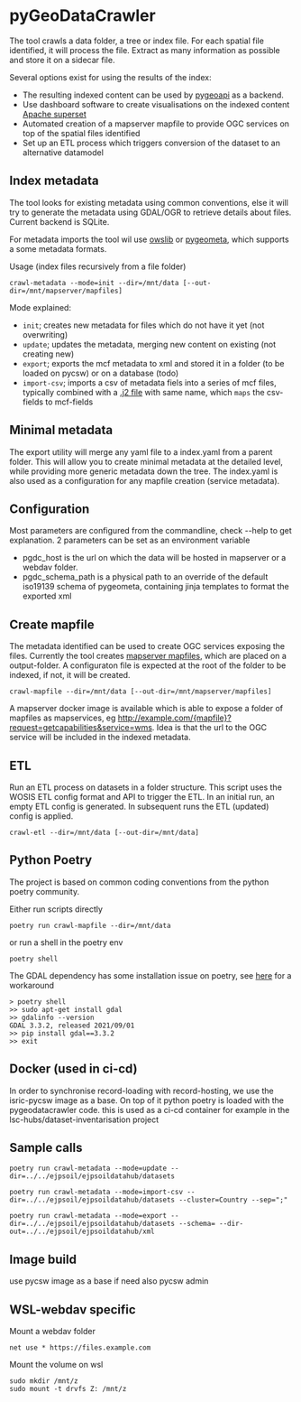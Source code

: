 # pyGeoDataCrawler

The tool crawls a data folder, a tree or index file. For each spatial file identified, it will process the file. Extract as many information as possible and store it on a sidecar file. 

Several options exist for using the results of the index:

- The resulting indexed content can be used by [pygeoapi](http://pygeoapi.io) as a backend.
- Use dashboard software to create visualisations on the indexed content [Apache superset](https://superset.apache.org/)
- Automated creation of a mapserver mapfile to provide OGC services on top of the spatial files identified
- Set up an ETL process which triggers conversion of the dataset to an alternative datamodel


## Index metadata

The tool looks for existing metadata using common conventions, else it will try to generate the metadata 
using GDAL/OGR to retrieve details about files. Current backend is SQLite.

For metadata imports the tool wil use [owslib](https://github.com/geopython/owslib) or [pygeometa](https://github.com/geopython/pygeometa), which supports a some metadata formats. 

Usage (index files recursively from a file folder)

```
crawl-metadata --mode=init --dir=/mnt/data [--out-dir=/mnt/mapserver/mapfiles]
```

Mode explained:

- `init`; creates new metadata for files which do not have it yet (not overwriting)
- `update`; updates the metadata, merging new content on existing (not creating new)
- `export`; exports the mcf metadata to xml and stored it in a folder (to be loaded on pycsw) or on a database (todo)
- `import-csv`; imports a csv of metadata fiels into a series of mcf files, typically combined with a [.j2 file](geodatacrawler/templates/csv.j2) with same name, which `maps` the csv-fields to mcf-fields 

## Minimal metadata

The export utility will merge any yaml file to a index.yaml from a parent folder. This will allow you to create minimal metadata at the detailed level, while providing more generic metadata down the tree. The index.yaml is also used as a configuration for any mapfile creation (service metadata).

## Configuration

Most parameters are configured from the commandline, check --help to get explanation.
2 parameters can be set as an environment variable

- pgdc_host is the url on which the data will be hosted in mapserver or a webdav folder.
- pgdc_schema_path is a physical path to an override of the default iso19139 schema of pygeometa, containing jinja templates to format the exported xml

## Create mapfile


The metadata identified can be used to create OGC services exposing the files. Currently the tool creates [mapserver mapfiles](https://www.mapserver.org/mapfile/), which are placed on a output-folder. A configuraton file is expected at the root of the folder to be indexed, if not, it will be created.

```
crawl-mapfile --dir=/mnt/data [--out-dir=/mnt/mapserver/mapfiles]
```

A mapserver docker image is available which is able to expose a folder of mapfiles as mapservices, eg http://example.com/{mapfile}?request=getcapabilities&service=wms.
Idea is that the url to the OGC service will be included in the indexed metadata.

## ETL

Run an ETL process on datasets in a folder structure. This script uses the WOSIS ETL config format and API to trigger the ETL.
In an initial run, an empty ETL config is generated. In subsequent runs the ETL (updated) config is applied.

```
crawl-etl --dir=/mnt/data [--out-dir=/mnt/data]
```

## Python Poetry

The project is based on common coding conventions from the python poetry community.

Either run scripts directly

```
poetry run crawl-mapfile --dir=/mnt/data
```

or run a shell in the poetry env

```
poetry shell 
```

The GDAL dependency has some installation issue on poetry, see [here](https://stackoverflow.com/a/70986804) for a workaround

```
> poetry shell
>> sudo apt-get install gdal
>> gdalinfo --version
GDAL 3.3.2, released 2021/09/01
>> pip install gdal==3.3.2
>> exit
```

## Docker (used in ci-cd)

In order to synchronise record-loading with record-hosting, we use the isric-pycsw image as a base.
On top of it python poetry is loaded with the pygeodatacrawler code. this is used as a ci-cd container for example 
in the lsc-hubs/dataset-inventarisation project

## Sample calls

```
poetry run crawl-metadata --mode=update --dir=../../ejpsoil/ejpsoildatahub/datasets

poetry run crawl-metadata --mode=import-csv --dir=../../ejpsoil/ejpsoildatahub/datasets --cluster=Country --sep=";" 

poetry run crawl-metadata --mode=export --dir=../../ejpsoil/ejpsoildatahub/datasets --schema= --dir-out=../../ejpsoil/ejpsoildatahub/xml 

```

## Image build

use pycsw image as a base if need also pycsw admin

## WSL-webdav specific

Mount a webdav folder

```
net use * https://files.example.com
```

Mount the volume on wsl

```
sudo mkdir /mnt/z
sudo mount -t drvfs Z: /mnt/z
```

